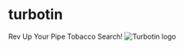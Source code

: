 # turbotin
Rev Up Your Pipe Tobacco Search!
![Turbotin logo](https://www.turbotin.com/static/TurboTinLogo.png)
